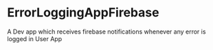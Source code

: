 # ErrorLoggingAppFirebase
A Dev app which receives firebase notifications whenever any error is logged in User App
